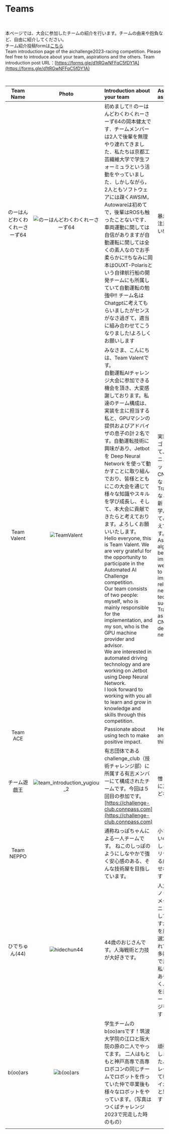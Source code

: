 # Teams

<br>

本ページでは、大会に参加したチームの紹介を行います。チームの由来や抱負など、自由に紹介してください。  
チーム紹介投稿formは[こちら](https://forms.gle/d1tRGwNFFqC5fDY1A)  
Team introduction page of the aichallenge2023-racing competition. Please feel free to introduce about your team, aspirations and the others. Team introduction post URL：[https://forms.gle/d1tRGwNFFqC5fDY1A](https://forms.gle/d1tRGwNFFqC5fDY1A)  

<br>

| Team Name | Photo  | Introduction about your team | Aspirations as a team |
| :-----: | :-----: | :----- | :----- |
| のーはんどわくわくれーさーず64 | ![のーはんどわくわくれーさーず64](https://github.com/seigot/aichallenge2023-racing/assets/46782860/0bf8f408-dafb-47f0-a5db-d5543083c6c4) | 初めまして!! のーはんどわくわくれーさーず64の岡本健太です．チームメンバーは2人で後輩を無理やり連れてきました．私たちは京都工芸繊維大学で学生フォーミュラという活動をやっていました．しかしながら，2人ともソフトウェアには疎くAWSIM，Autowareは初めてで，後輩はROSも触ったことないです．車両運動に関しては自信がありますが自動運転に関しては全くの素人なのでお手柔らかに!!ちなみに岡本はOUXT-Polarisという自律航行船の開発チームにも所属していて自動運転の勉強中!! チーム名はChatgptに考えてもらいましたがセンスがなさ過ぎて，適当に組み合わせてこうなりました!よろしくお願いします | 暴走車両にご注意ください!! |
| Team Valent | ![TeamValent](https://github.com/seigot/aichallenge2023-racing/assets/46782860/f9addc5a-c3f2-494f-9e4b-a0a3004b8b2d) | みなさま、こんにちは、Team Valentです。<br>自動運転AIチャレンジ大会に参加できる機会を頂き、大変感謝しております。私達のチーム構成は、実装を主に担当する私と、GPUマシンの提供およびアドバイザの息子の計２名です。自動運転技術に興味があり、Jetbot を Deep Neural Network を使って動かすことに取り組んでおり、皆様とともにこの大会を通じて様々な知識やスキルを学び成長し、そして、本大会に貢献できたらと考えております。よろしくお願いいたします。<br> Hello everyone, this is Team Valent. We are very grateful for the opportunity to participate in the Automated AI Challenge competition.<br> Our team consists of two people: myself, who is mainly responsible for the implementation, and my son, who is the GPU machine provider and advisor.<br> We are interested in automated driving technology and are working on Jetbot using Deep Neural Network.<br> I look forward to working with you all to learn and grow in knowledge and skills through this competition. | 実装するアルゴリズムとして、ディープニューラルネットワークのCNNだけではなく、Transformer などの比較的新しい技術を学んで実装してみたいと考えております。 <br> As for algorithms to be implemented, we would like to learn and implement relatively new technologies such as Transformer as well as CNN for deep neural networks. |
| Team ACE | | Passionate about using tech to make positive impact. | Hear to learn and try new things/ideas. |
| チーム遊戯王 | ![team_introduction_yugiou_2](https://github.com/seigot/aichallenge2023-racing/assets/46782860/dbd541ed-bae8-417b-9d55-0e40acd74ab6) | 有志団体であるchallenge_club（技術チャレンジ部）に所属する有志メンバーにて構成されたチームです。今回は５回目の参加です。[https://challenge-club.connpass.com](https://challenge-club.connpass.com) | 憎しみの果てに真の勝利などない! |
| Team NEPPO | | 通称ねっぽちゃんによる一人チームです。 ねこのしっぽのようにしなやかで強く安心感のある、そんな技術屋を目指しています。 | 小さくてもよいので、何かしらオリジナリティーのある成果物を出せれば幸いです |
| ひでちゅん(44) | ![hidechun44](https://github.com/seigot/aichallenge2023-racing/assets/46782860/50884032-eb63-4ee1-938f-86e48f631088) | 44歳のおじさんです。人海戦術と力技が大好きです。 | 人力1000本ノックでパラメータチューニングを実施していたのですが、ツールを用いた自動選定を実施されている方が多数いるようで素敵です。私も皆さまにあやかりたく、人海戦術を封印しスマートなイケオジを目指します！ |
| b(oo)ars | ![b(oo)ars](https://github.com/seigot/aichallenge2023-racing/assets/46782860/5d3b73a7-e39d-40ff-af67-90a421278192) | 学生チームのb(oo)arsです！筑波大学院の江口と阪大院の原の二人でやってます。 二人はもともと神戸高専で高専ロボコンの同じチームでロボットを作っていた仲で卒業後も様々なロボットをやっています。（写真はつくばチャレンジ2023で完走した時のもの） | 頑張って優勝します！ また、本シュミレータを使って様々なトライが出来たらと思っています |
| | | | |
